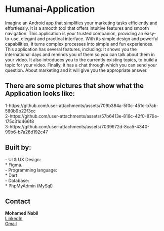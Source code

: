 # Humanai-Application

Imagine an Android app that simplifies your marketing tasks efficiently and effortlessly. It is a smooth tool that offers intuitive features and smooth navigation. This application is your trusted companion, providing an easy-to-use, elegant and practical interface. With its simple design and powerful capabilities, it turns complex processes into simple and fun experiences. This application has several features, including: It shows you the international days and reminds you of them so you can talk about them in your video. It also introduces you to the currently existing topics, to build a topic for your video. Finally, it has a chat through which you can send your question. About marketing and it will give you the appropriate answer.

<h2>
There are some pictures that show what the Application looks like:
</h2>
1-https://github.com/user-attachments/assets/709b384a-5f0c-451c-b7ab-580b9b22f3cc <br>
2-https://github.com/user-attachments/assets/57b6413e-816c-42f0-879e-175c31d466f8 <br>
3-https://github.com/user-attachments/assets/7039972d-8ca5-4340-99b6-b7a26d192c47 <br>

<h2>
Built by:
</h2>
- UI & UX Design:<br>
* Figma.<br>
- Programming language:<br>
* Dart <br>
- Database:<br>
* PhpMyAdmin (MySql) <br>

<h2>Contact</h2>
<B>Mohamed Nabil</B> <br> <a href = "https://www.linkedin.com/in/mohamed-nabil-mohamed-9286272b6">LinkedIn</a> <br> <a href = "mohamednabil5011@gmail.com">Gmail</a>
